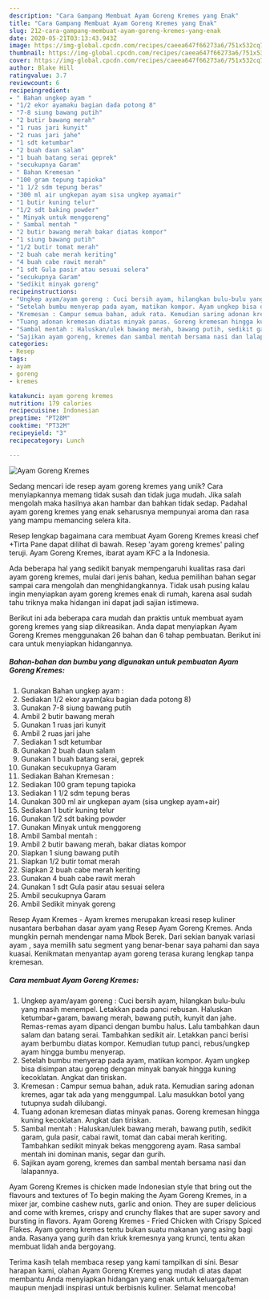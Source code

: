 ```yaml
---
description: "Cara Gampang Membuat Ayam Goreng Kremes yang Enak"
title: "Cara Gampang Membuat Ayam Goreng Kremes yang Enak"
slug: 212-cara-gampang-membuat-ayam-goreng-kremes-yang-enak
date: 2020-05-21T03:13:43.943Z
image: https://img-global.cpcdn.com/recipes/caeea647f66273a6/751x532cq70/ayam-goreng-kremes-foto-resep-utama.jpg
thumbnail: https://img-global.cpcdn.com/recipes/caeea647f66273a6/751x532cq70/ayam-goreng-kremes-foto-resep-utama.jpg
cover: https://img-global.cpcdn.com/recipes/caeea647f66273a6/751x532cq70/ayam-goreng-kremes-foto-resep-utama.jpg
author: Blake Hill
ratingvalue: 3.7
reviewcount: 6
recipeingredient:
- " Bahan ungkep ayam "
- "1/2 ekor ayamaku bagian dada potong 8"
- "7-8 siung bawang putih"
- "2 butir bawang merah"
- "1 ruas jari kunyit"
- "2 ruas jari jahe"
- "1 sdt ketumbar"
- "2 buah daun salam"
- "1 buah batang serai geprek"
- "secukupnya Garam"
- " Bahan Kremesan "
- "100 gram tepung tapioka"
- "1 1/2 sdm tepung beras"
- "300 ml air ungkepan ayam sisa ungkep ayamair"
- "1 butir kuning telur"
- "1/2 sdt baking powder"
- " Minyak untuk menggoreng"
- " Sambal mentah "
- "2 butir bawang merah bakar diatas kompor"
- "1 siung bawang putih"
- "1/2 butir tomat merah"
- "2 buah cabe merah keriting"
- "4 buah cabe rawit merah"
- "1 sdt Gula pasir atau sesuai selera"
- "secukupnya Garam"
- "Sedikit minyak goreng"
recipeinstructions:
- "Ungkep ayam/ayam goreng : Cuci bersih ayam, hilangkan bulu-bulu yang masih menempel. Letakkan pada panci rebusan. Haluskan ketumbar+garam, bawang merah, bawang putih, kunyit dan jahe. Remas-remas ayam dipanci dengan bumbu halus. Lalu tambahkan daun salam dan batang serai. Tambahkan sedikit air. Letakkan panci berisi ayam berbumbu diatas kompor. Kemudian tutup panci, rebus/ungkep ayam hingga bumbu menyerap."
- "Setelah bumbu menyerap pada ayam, matikan kompor. Ayam ungkep bisa disimpan atau goreng dengan minyak banyak hingga kuning kecoklatan. Angkat dan tiriskan."
- "Kremesan : Campur semua bahan, aduk rata. Kemudian saring adonan kremes, agar tak ada yang menggumpal. Lalu masukkan botol yang tutupnya sudah dilubangi."
- "Tuang adonan kremesan diatas minyak panas. Goreng kremesan hingga kuning kecoklatan. Angkat dan tiriskan."
- "Sambal mentah : Haluskan/ulek bawang merah, bawang putih, sedikit garam, gula pasir, cabai rawit, tomat dan cabai merah keriting. Tambahkan sedikit minyak bekas menggoreng ayam. Rasa sambal mentah ini dominan manis, segar dan gurih."
- "Sajikan ayam goreng, kremes dan sambal mentah bersama nasi dan lalapannya."
categories:
- Resep
tags:
- ayam
- goreng
- kremes

katakunci: ayam goreng kremes 
nutrition: 179 calories
recipecuisine: Indonesian
preptime: "PT28M"
cooktime: "PT32M"
recipeyield: "3"
recipecategory: Lunch

---
```



![Ayam Goreng Kremes](https://img-global.cpcdn.com/recipes/caeea647f66273a6/751x532cq70/ayam-goreng-kremes-foto-resep-utama.jpg)

Sedang mencari ide resep ayam goreng kremes yang unik? Cara menyiapkannya memang tidak susah dan tidak juga mudah. Jika salah mengolah maka hasilnya akan hambar dan bahkan tidak sedap. Padahal ayam goreng kremes yang enak seharusnya mempunyai aroma dan rasa yang mampu memancing selera kita.

Resep lengkap bagaimana cara membuat Ayam Goreng Kremes kreasi chef +Tirta Pane dapat dilihat di bawah. Resep &#39;ayam goreng kremes&#39; paling teruji. Ayam Goreng Kremes, ibarat ayam KFC a la Indonesia.

Ada beberapa hal yang sedikit banyak mempengaruhi kualitas rasa dari ayam goreng kremes, mulai dari jenis bahan, kedua pemilihan bahan segar sampai cara mengolah dan menghidangkannya. Tidak usah pusing kalau ingin menyiapkan ayam goreng kremes enak di rumah, karena asal sudah tahu triknya maka hidangan ini dapat jadi sajian istimewa.


Berikut ini ada beberapa cara mudah dan praktis untuk membuat ayam goreng kremes yang siap dikreasikan. Anda dapat menyiapkan Ayam Goreng Kremes menggunakan 26 bahan dan 6 tahap pembuatan. Berikut ini cara untuk menyiapkan hidangannya.

<!--inarticleads1-->

##### Bahan-bahan dan bumbu yang digunakan untuk pembuatan Ayam Goreng Kremes:

1. Gunakan  Bahan ungkep ayam :
1. Sediakan 1/2 ekor ayam(aku bagian dada potong 8)
1. Gunakan 7-8 siung bawang putih
1. Ambil 2 butir bawang merah
1. Gunakan 1 ruas jari kunyit
1. Ambil 2 ruas jari jahe
1. Sediakan 1 sdt ketumbar
1. Gunakan 2 buah daun salam
1. Gunakan 1 buah batang serai, geprek
1. Gunakan secukupnya Garam
1. Sediakan  Bahan Kremesan :
1. Sediakan 100 gram tepung tapioka
1. Sediakan 1 1/2 sdm tepung beras
1. Gunakan 300 ml air ungkepan ayam (sisa ungkep ayam+air)
1. Sediakan 1 butir kuning telur
1. Gunakan 1/2 sdt baking powder
1. Gunakan  Minyak untuk menggoreng
1. Ambil  Sambal mentah :
1. Ambil 2 butir bawang merah, bakar diatas kompor
1. Siapkan 1 siung bawang putih
1. Siapkan 1/2 butir tomat merah
1. Siapkan 2 buah cabe merah keriting
1. Gunakan 4 buah cabe rawit merah
1. Gunakan 1 sdt Gula pasir atau sesuai selera
1. Ambil secukupnya Garam
1. Ambil Sedikit minyak goreng


Resep Ayam Kremes - Ayam kremes merupakan kreasi resep kuliner nusantara berbahan dasar ayam yang Resep Ayam Goreng Kremes. Anda mungkin pernah mendengar nama Mbok Berek. Dari sekian banyak variasi ayam , saya memilih satu segment yang benar-benar saya pahami dan saya kuasai. Kenikmatan menyantap ayam goreng terasa kurang lengkap tanpa kremesan. 

<!--inarticleads2-->

##### Cara membuat Ayam Goreng Kremes:

1. Ungkep ayam/ayam goreng : Cuci bersih ayam, hilangkan bulu-bulu yang masih menempel. Letakkan pada panci rebusan. Haluskan ketumbar+garam, bawang merah, bawang putih, kunyit dan jahe. Remas-remas ayam dipanci dengan bumbu halus. Lalu tambahkan daun salam dan batang serai. Tambahkan sedikit air. Letakkan panci berisi ayam berbumbu diatas kompor. Kemudian tutup panci, rebus/ungkep ayam hingga bumbu menyerap.
1. Setelah bumbu menyerap pada ayam, matikan kompor. Ayam ungkep bisa disimpan atau goreng dengan minyak banyak hingga kuning kecoklatan. Angkat dan tiriskan.
1. Kremesan : Campur semua bahan, aduk rata. Kemudian saring adonan kremes, agar tak ada yang menggumpal. Lalu masukkan botol yang tutupnya sudah dilubangi.
1. Tuang adonan kremesan diatas minyak panas. Goreng kremesan hingga kuning kecoklatan. Angkat dan tiriskan.
1. Sambal mentah : Haluskan/ulek bawang merah, bawang putih, sedikit garam, gula pasir, cabai rawit, tomat dan cabai merah keriting. Tambahkan sedikit minyak bekas menggoreng ayam. Rasa sambal mentah ini dominan manis, segar dan gurih.
1. Sajikan ayam goreng, kremes dan sambal mentah bersama nasi dan lalapannya.


Ayam Goreng Kremes is chicken made Indonesian style that bring out the flavours and textures of To begin making the Ayam Goreng Kremes, in a mixer jar, combine cashew nuts, garlic and onion. They are super delicious and come with kremes, crispy and crunchy flakes that are super savory and bursting in flavors. Ayam Goreng Kremes - Fried Chicken with Crispy Spiced Flakes. Ayam goreng kremes tentu bukan suatu makanan yang asing bagi anda. Rasanya yang gurih dan kriuk kremesnya yang krunci, tentu akan membuat lidah anda bergoyang. 

Terima kasih telah membaca resep yang kami tampilkan di sini. Besar harapan kami, olahan Ayam Goreng Kremes yang mudah di atas dapat membantu Anda menyiapkan hidangan yang enak untuk keluarga/teman maupun menjadi inspirasi untuk berbisnis kuliner. Selamat mencoba!
